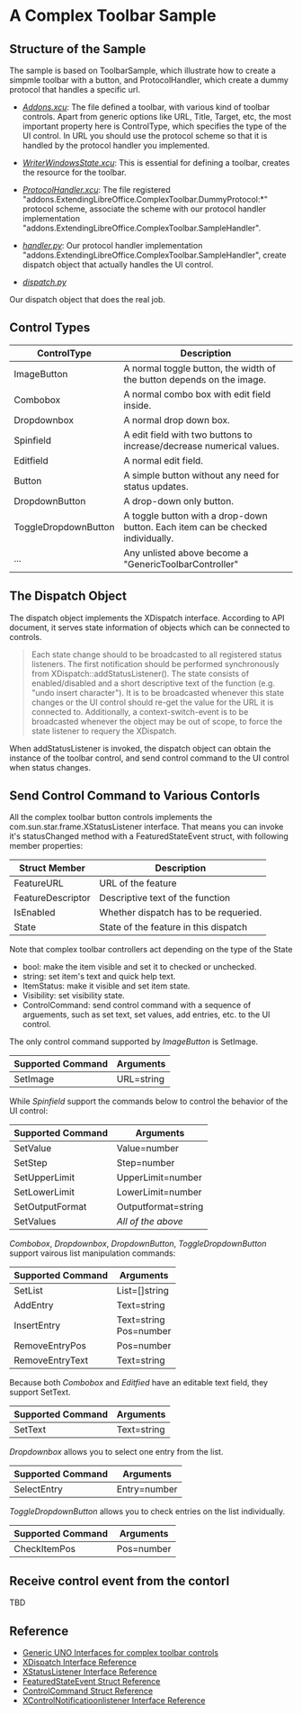 # A Complex Toolbar Sample
## Structure of the Sample

The sample is based on ToolbarSample, which illustrate how to create a simpmle toolbar with a button, and ProtocolHandler,
which create a dummy protocol that handles a specific url.

* [_Addons.xcu_](Addons.xcu): The file defined a toolbar, with various kind of toolbar controls. Apart from generic options like URL, Title, Target, etc, the most important property here is ControlType, which specifies the type of the UI control. In URL you should use the protocol scheme so that it is handled by the protocol handler you implemented.

* [_WriterWindowsState.xcu_](WriterWindowsState.xcu): This is essential for defining a toolbar, creates the resource for the toolbar.

* [_ProtocolHandler.xcu_](ProtocolHandler.xcu): The file registered "addons.ExtendingLibreOffice.ComplexToolbar.DummyProtocol:\*" protocol scheme, associate the scheme with our protocol handler implementation "addons.ExtendingLibreOffice.ComplexToolbar.SampleHandler".

* [_handler.py_](handler.py): Our protocol handler implementation "addons.ExtendingLibreOffice.ComplexToolbar.SampleHandler", create dispatch object that actually handles the UI control.

* [_dispatch.py_](dispatch.py)

Our dispatch object that does the real job.

## Control Types

|ControlType          |Description                                                                      |
|---------------------|---------------------------------------------------------------------------------|
| ImageButton         | A normal toggle button, the width of the button depends on the image.           |
| Combobox            | A normal combo box with edit field inside.                                      |
| Dropdownbox         | A normal drop down box.                                                         |
| Spinfield           | A edit field with two buttons to increase/decrease numerical values.            |
| Editfield           | A normal edit field.                                                            |
| Button              | A simple button without any need for status updates.                            |
| DropdownButton      | A drop-down only button.                                                        |
| ToggleDropdownButton| A toggle button with a drop-down button. Each item can be checked individually. |
| ...                 | Any unlisted above become a "GenericToolbarController"                          |


## The Dispatch Object
The dispatch object implements the XDispatch interface. According to API document, it serves state information of objects which can be connected to controls. 

> Each state change should to be broadcasted to all registered status listeners. The first notification should be performed synchronously from XDispatch::addStatusListener(). The state consists of enabled/disabled and a short descriptive text of the function (e.g. "undo insert character"). It is to be broadcasted whenever this state changes or the UI control should re-get the value for the URL it is connected to. Additionally, a context-switch-event is to be broadcasted whenever the object may be out of scope, to force the state listener to requery the XDispatch. 

When addStatusListener is invoked, the dispatch object can obtain the instance of the toolbar control, and send control command to the UI control when status changes.

## Send Control Command to Various Contorls

All the complex toolbar button controls implements the com.sun.star.frame.XStatusListener interface. That means
you can invoke it's statusChanged method with a FeaturedStateEvent struct, with following member properties: 

| Struct Member    |  Description                                |
|------------------|---------------------------------------------|
| FeatureURL       | URL of the feature                          |
| FeatureDescriptor| Descriptive text of the function            |
| IsEnabled        | Whether dispatch has to be requeried.       |
| State            | State of the feature in this dispatch       |

Note that complex toolbar controllers act depending on the type of the State
* bool: make the item visible and set it to checked or unchecked.
* string: set item's text and quick help text. 
* ItemStatus: make it visible and set item state.
* Visibility: set visibility state.
* ControlCommand: send control command with a sequence of arguements, such as set text, set values, add entries, etc. to the UI control.



The only control command supported by _ImageButton_ is SetImage.

| Supported Command | Arguments            |
|-------------------|----------------------|
| SetImage          | URL=string           |


While _Spinfield_ support the commands below to control the behavior of the UI control:

| Supported Command | Arguments            |
|-------------------|----------------------|
| SetValue          | Value=number         |
| SetStep           | Step=number          |
| SetUpperLimit     | UpperLimit=number    |
| SetLowerLimit     | LowerLimit=number    |
| SetOutputFormat   | Outputformat=string  |
| SetValues         | *All of the above*   |


_Combobox_, _Dropdownbox_, _DropdownButton_, _ToggleDropdownButton_ support vairous list manipulation commands:

| Supported Command | Arguments            |
|-------------------|----------------------|
| SetList           | List=[]string        |
| AddEntry          | Text=string |
| InsertEntry       | Text=string<BR/>Pos=number |
| RemoveEntryPos    | Pos=number |
| RemoveEntryText   | Text=string |

Because both _Combobox_ and _Editfied_ have an editable text field, they support SetText.

| Supported Command | Arguments            |
|-------------------|----------------------|
| SetText           | Text=string


_Dropdownbox_ allows you to select one entry from the list.

| Supported Command | Arguments            |
|-------------------|----------------------|
| SelectEntry       | Entry=number         |

_ToggleDropdownButton_ allows you to check entries on the list individually.

| Supported Command | Arguments            |
|-------------------|----------------------|
| CheckItemPos      | Pos=number           |


## Receive control event from the contorl
TBD

## Reference
* [Generic UNO Interfaces for complex toolbar controls](http://wiki.openoffice.org/wiki/Framework/Article/Generic_UNO_Interfaces_for_complex_toolbar_controls)
* [XDispatch Interface Reference](https://api.libreoffice.org/docs/idl/ref/interfacecom_1_1sun_1_1star_1_1frame_1_1XDispatch.html)
* [XStatusListener Interface Reference](https://api.libreoffice.org/docs/idl/ref/interfacecom_1_1sun_1_1star_1_1frame_1_1XStatusListener.html)
* [FeaturedStateEvent Struct Reference](https://api.libreoffice.org/docs/idl/ref/structcom_1_1sun_1_1star_1_1frame_1_1FeatureStateEvent.html#a1545061c08231d50fabef7514f9584d3)
* [ControlCommand Struct Reference](https://api.libreoffice.org/docs/idl/ref/structcom_1_1sun_1_1star_1_1frame_1_1ControlCommand.html)
* [XControlNotificatioonlistener Interface Reference](https://api.libreoffice.org/docs/idl/ref/interfacecom_1_1sun_1_1star_1_1frame_1_1XControlNotificationListener.html)

